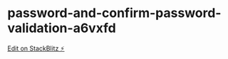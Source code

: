 # password-and-confirm-password-validation-a6vxfd

[Edit on StackBlitz ⚡️](https://stackblitz.com/edit/password-and-confirm-password-validation-a6vxfd)